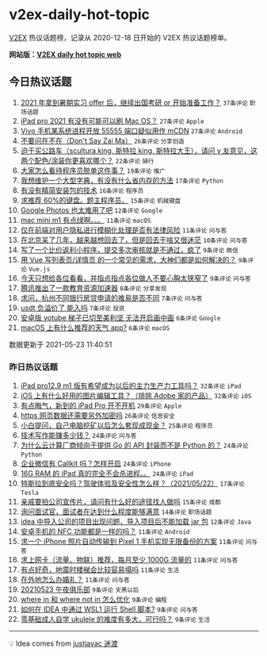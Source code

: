 # v2ex-daily-hot-topic

[V2EX](https://www.v2ex.com/) 热议话题榜，记录从 2020-12-18 日开始的 V2EX 热议话题榜单。

**网站版：[V2EX daily hot topic web](https://boojack.github.io/v2ex-daily-hot-topic-web/)**

## 今日热议话题

<!-- TODAY BEGIN -->

1. [2021 年拿到暑期实习 offer 后，继续出国考研 or 开始准备工作？](https://www.v2ex.com/t/778644) `37条评论` `职场话题`
1. [iPad pro 2021 有没有可能可以刷 Mac OS？](https://www.v2ex.com/t/778642) `27条评论` `Apple`
1. [Vivo 手机某系统进程开放 55555 端口疑似用作 mCDN](https://www.v2ex.com/t/778678) `27条评论` `Android`
1. [不要问在不在（Don't Say Zai Ma）](https://www.v2ex.com/t/778681) `26条评论` `分享创造`
1. [迫于买公路车（scultura king, 斯特拉 king, 斯特拉大王），请问 v 友意见，这两个配色/涂装你更喜欢哪个？](https://www.v2ex.com/t/778633) `22条评论` `骑行`
1. [大家怎么看待程序员脱单这件事？](https://www.v2ex.com/t/778639) `19条评论` `推广`
1. [我想维护一个大型字典，有没有什么省内存的方法](https://www.v2ex.com/t/778691) `17条评论` `Python`
1. [有没有精简安装包的技术](https://www.v2ex.com/t/778632) `16条评论` `程序员`
1. [求推荐 60%的键盘。题主程序员。](https://www.v2ex.com/t/778654) `15条评论` `机械键盘`
1. [Google Photos 也太难用了吧](https://www.v2ex.com/t/778695) `12条评论` `Google`
1. [mac mini m1 有点绿啊。。。](https://www.v2ex.com/t/778692) `11条评论` `macOS`
1. [仅在前端对用户隐私进行模糊化处理是否有法律风险](https://www.v2ex.com/t/778659) `11条评论` `问与答`
1. [在北京呆了几年，越来越想回去了，但是回去干啥又很迷茫](https://www.v2ex.com/t/778679) `10条评论` `问与答`
1. [写了一个比价返利小程序，提交多次审核就是不通过，疯了](https://www.v2ex.com/t/778690) `9条评论` `微信`
1. [用 Vue 写列表页/详情页 的一个常见的需求，大神们都是如何解决的？](https://www.v2ex.com/t/778669) `9条评论` `Vue.js`
1. [今天只想给各位看看，并指点指点各位做人不要心胸太狭窄了](https://www.v2ex.com/t/778668) `9条评论` `问与答`
1. [腾讯推出了一款教育资源加速器](https://www.v2ex.com/t/778675) `8条评论` `分享发现`
1. [求问，杭州不同银行房贷申请的难易是否不同](https://www.v2ex.com/t/778664) `7条评论` `问与答`
1. [usdt 负溢价了 能入吗](https://www.v2ex.com/t/778650) `7条评论` `投资`
1. [安卓版 yotube 梯子已切至美利坚 无法开启画中画](https://www.v2ex.com/t/778707) `6条评论` `Google`
1. [macOS 上有什么推荐的天气 app?](https://www.v2ex.com/t/778683) `6条评论` `macOS`

数据更新于 2021-05-23 11:40:51

<!-- TODAY END -->

### 昨日热议话题

<!-- YESTERDAY BEGIN -->

1. [iPad pro12.9 m1 版有希望成为以后的主力生产力工具吗？](https://www.v2ex.com/t/778512) `32条评论` `iPad`
1. [iOS 上有什么好用的图片编辑工具？（排除 Adobe 家的产品）](https://www.v2ex.com/t/778490) `32条评论` `iOS`
1. [有点晦气，新到的 iPad Pro 开不开机](https://www.v2ex.com/t/778493) `29条评论` `Apple`
1. [https 网页数据还需要另外加密吗](https://www.v2ex.com/t/778499) `26条评论` `信息安全`
1. [小白提问，自己电脑挖矿以后怎么套现成现金？](https://www.v2ex.com/t/778608) `25条评论` `程序员`
1. [技术写作能赚多少钱？](https://www.v2ex.com/t/778497) `24条评论` `问与答`
1. [为什么云计算厂商倾向于提供 Go 的 API 封装而不是 Python 的？](https://www.v2ex.com/t/778518) `24条评论` `Python`
1. [企业微信有 Callkit 吗？怎样开启](https://www.v2ex.com/t/778555) `24条评论` `iPhone`
1. [16G RAM 的 iPad 真的完全不会杀进程。。](https://www.v2ex.com/t/778598) `24条评论` `iPad`
1. [特斯拉到底安全吗？驾驶体验及安全性怎么样？（2021/05/22）](https://www.v2ex.com/t/778593) `17条评论` `Tesla`
1. [亲戚要拍公司宣传片，请问有什么好的途径找人做吗](https://www.v2ex.com/t/778488) `15条评论` `成都`
1. [询问面试官，面试者在达到什么程度能够满意](https://www.v2ex.com/t/778529) `14条评论` `职场话题`
1. [idea 中导入公司的项目出现问题，导入项目后不能加载 jar 包](https://www.v2ex.com/t/778487) `12条评论` `Java`
1. [安卓手机的 NFC 功能都是一样的吗？](https://www.v2ex.com/t/778614) `11条评论` `Android`
1. [求一个 iPhone 照片自动传输到 Pixel 1 手机实现无限备份的方案](https://www.v2ex.com/t/778567) `11条评论` `问与答`
1. [求上网卡（流量、物联）推荐，每月至少 1000G 流量的](https://www.v2ex.com/t/778559) `11条评论` `问与答`
1. [有点好奇，地震时楼梯会比较容易塌吗](https://www.v2ex.com/t/778539) `11条评论` `生活`
1. [在外地怎么办婚礼？](https://www.v2ex.com/t/778505) `11条评论` `问与答`
1. [20210523 午夜俱乐部](https://www.v2ex.com/t/778613) `9条评论` `天黑以后`
1. [where in 和 where not in 怎么优化](https://www.v2ex.com/t/778592) `9条评论` `编程`
1. [如何在 IDEA 中通过 WSL1 运行 Shell 脚本?](https://www.v2ex.com/t/778589) `9条评论` `问与答`
1. [零基础成人自学 ukulele 的难度有多大，可行吗？](https://www.v2ex.com/t/778572) `9条评论` `生活`

<!-- YESTERDAY END -->

---

💡 Idea comes from [justjavac 迷渡](https://github.com/justjavac/)
